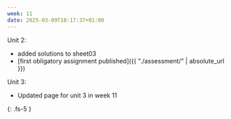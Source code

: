 ```yaml
---
week: 11
date: 2025-03-09T18:17:37+01:00
---
```



Unit 2:

- added solutions to sheet03
- [first obligatory assignment published]({{ "./assessment/" | absolute_url  }})

Unit 3:

- Updated page for unit 3 in week 11

{: .fs-5 }
